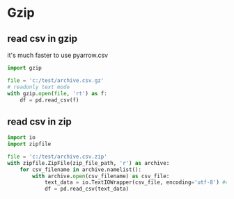 # Gzip

## read csv in gzip
it's much faster to use pyarrow.csv
```py
import gzip

file = 'c:/test/archive.csv.gz'
# readonly text mode
with gzip.open(file, 'rt') as f:
    df = pd.read_csv(f)
```

## read csv in zip
```py
import io
import zipfile

file = 'c:/test/archive.csv.zip'
with zipfile.ZipFile(zip_file_path, 'r') as archive:
    for csv_filename in archive.namelist():
        with archive.open(csv_filename) as csv_file:
            text_data = io.TextIOWrapper(csv_file, encoding='utf-8') #convert binary to text
            df = pd.read_csv(text_data)
```
